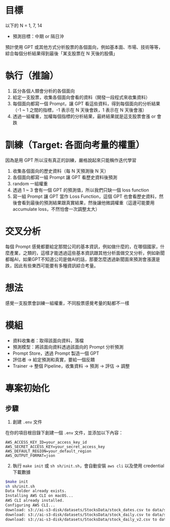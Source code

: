 # 目標

以下的 N = 1, 7, 14

- 預測目標：中期 or 隔日沖

預計使用 GPT 或其他方式分析股票的各個面向，例如基本面、市場、技術等等，綜合每個分析結果得到最後「某支股票在 N 天後的股價」

# 執行（推論）

1. 區分各個人類會分析的各個面向
2. 給定一支股票，收集各個面向會看的資料（開發一段程式來收集資料）
3. 每個面向都寫一個 Prompt，讓 GPT 看這些資料，得到每個面向的分析結果（-1 ~ 1 之間的指標，-1 表示在 N 天後會跌，1 表示在 N 天後會漲）
4. 透過一組權重，加權每個指標的分析結果，最終結果就是這支股票會漲 or 會跌

# 訓練（Target: 各面向考量的權重）

因為是用 GPT 所以沒有真正的訓練，嚴格說起來只能稱作迭代學習

1. 收集各個面向的歷史資料（每 N 天預測後 N 天）
2. 各個面向都寫一組 Prompt 讓 GPT 看歷史資料後預測
3. random 一組權重
4. 透過 1 ~ 3 會有一個 GPT 的預測值，所以我們只缺一個 loss function
5. 寫一組 Prompt 讓 GPT 當作 Loss Function，這個 GPT 也會看歷史資料，然後會看到最後的預測結果跟真實結果，然後讓他微調權重（這邊可能要用 accumulate loss，不然怕會一次調整太大）

# 交叉分析

每個 Prompt 感覺都要給定那間公司的基本資訊，例如做什麼的，在哪個國家，什麼產業，之類的，這樣才能透過這些基本資訊跟其他分析面做交叉分析，例如新聞都報AI，如果GPT不知道公司是做AI的話，那要怎麼透過新聞面來預測會漲還是跌，因此有些東西可能要有多種資訊綜合考量。

# 想法

感覺一支股票會訓練一組權重，不同股票感覺考量的點都不一樣

# 模組

- 資料收集者：取得該面向資料，落檔
- 預測模型：將該面向資料透過該面向的 Prompt 分析預測
- Prompt Store，透過 Prompt 製造一個 GPT
- 評估者 -> 給定預測和真實，要給一個反饋
- Trainer -> 整個 Pipeline，收集資料 -> 預測 -> 評估 -> 調整

# 專案初始化

## 步驟

1. 創建 `.env` 文件

在你的項目根目錄下創建一個 `.env` 文件，並添加以下內容：

```
AWS_ACCESS_KEY_ID=your_access_key_id
AWS_SECRET_ACCESS_KEY=your_secret_access_key
AWS_DEFAULT_REGION=your_default_region
AWS_OUTPUT_FORMAT=json
```

2. 執行 `make init` 或 `sh sh/init.sh`，會自動安裝 `aws cli` 以及使用 credential 下載數據

```bash
$make init
sh sh/init.sh
Data folder already exists.
Installing AWS CLI on macOS...
AWS CLI already installed.
Configuring AWS CLI...
download: s3://ai-s3-disk/datasets/StocksData/stock_dates.csv to data/stock_dates.csv
download: s3://ai-s3-disk/datasets/StocksData/stock_daily.csv to data/stock_daily.csv
download: s3://ai-s3-disk/datasets/StocksData/stock_daily_v2.csv to data/stock_daily_v2.csv
```
